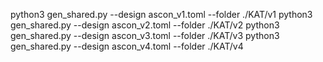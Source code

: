 python3 gen_shared.py --design ascon_v1.toml --folder ./KAT/v1
python3 gen_shared.py --design ascon_v2.toml --folder ./KAT/v2
python3 gen_shared.py --design ascon_v3.toml --folder ./KAT/v3
python3 gen_shared.py --design ascon_v4.toml --folder ./KAT/v4
